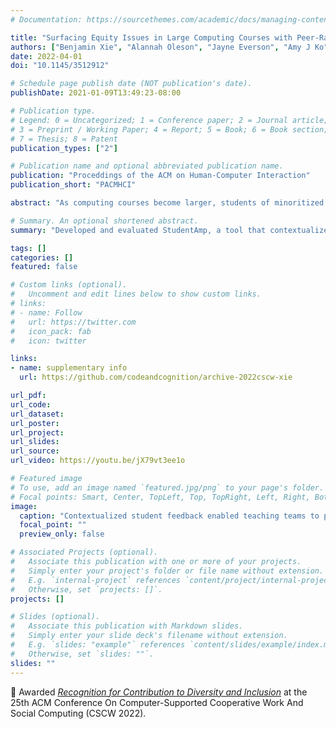 ```yaml
---
# Documentation: https://sourcethemes.com/academic/docs/managing-content/

title: "Surfacing Equity Issues in Large Computing Courses with Peer-Ranked, Demographically-Labeled Student Feedback"
authors: ["Benjamin Xie", "Alannah Oleson", "Jayne Everson", "Amy J Ko"]
date: 2022-04-01
doi: "10.1145/3512912"

# Schedule page publish date (NOT publication's date).
publishDate: 2021-01-09T13:49:23-08:00

# Publication type.
# Legend: 0 = Uncategorized; 1 = Conference paper; 2 = Journal article;
# 3 = Preprint / Working Paper; 4 = Report; 5 = Book; 6 = Book section;
# 7 = Thesis; 8 = Patent
publication_types: ["2"]

# Publication name and optional abbreviated publication name.
publication: "Proceddings of the ACM on Human-Computer Interaction"
publication_short: "PACMHCI"

abstract: "As computing courses become larger, students of minoritized groups continue to disproportionately face challenges that hinder their academic and professional success (e.g. implicit bias, microaggressions, lack of resources, assumptions of preparatory privilege). This can impact career aspirations and sense of belonging in computing communities. Instructors have the power to make immediate changes to support more equitable learning, but they are often unaware of students’ challenges. To help both instructors and students understand the inequities in their classes, we developed StudentAmp, an interactive system that uses student feedback and self-reported demographic information (e.g. gender, ethnicity, disability, educational background) to show challenges and how they affect students differently. To help instructors make sense of feedback, StudentAmp ranks challenges by student-perceived disruptiveness. We conducted formative evaluations with five large college computing courses (150 - 750 students) being taught remotely during the COVID-19 pandemic. We found that students shared challenges beyond the scope of the course, perceived sharing information about who they were as useful but potentially dangerous, and that teaching teams were able to use this information to consider the positionality of students sharing challenges. Our findings relate to a central design tension of supporting equity by sharing contextualized information about students while also ensuring their privacy and well-being."

# Summary. An optional shortened abstract.
summary: "Developed and evaluated StudentAmp, a tool that contextualized student feedback to enable teaching teams to perspective take for more equitable interpretation of student feedback data."

tags: []
categories: []
featured: false

# Custom links (optional).
#   Uncomment and edit lines below to show custom links.
# links:
# - name: Follow
#   url: https://twitter.com
#   icon_pack: fab
#   icon: twitter

links:
- name: supplementary info
  url: https://github.com/codeandcognition/archive-2022cscw-xie

url_pdf:
url_code:
url_dataset:
url_poster:
url_project:
url_slides:
url_source:
url_video: https://youtu.be/jX79vt3ee1o

# Featured image
# To use, add an image named `featured.jpg/png` to your page's folder. 
# Focal points: Smart, Center, TopLeft, Top, TopRight, Left, Right, BottomLeft, Bottom, BottomRight.
image:
  caption: "Contextualized student feedback enabled teaching teams to perspective take and consider minoritized perspectives."
  focal_point: ""
  preview_only: false

# Associated Projects (optional).
#   Associate this publication with one or more of your projects.
#   Simply enter your project's folder or file name without extension.
#   E.g. `internal-project` references `content/project/internal-project/index.md`.
#   Otherwise, set `projects: []`.
projects: []

# Slides (optional).
#   Associate this publication with Markdown slides.
#   Simply enter your slide deck's filename without extension.
#   E.g. `slides: "example"` references `content/slides/example/index.md`.
#   Otherwise, set `slides: ""`.
slides: ""
---
```


🏅 Awarded [_Recognition for Contribution to Diversity and Inclusion_](https://cscw.acm.org/2022/awards/) at the 25th ACM Conference On Computer-Supported Cooperative Work And Social Computing (CSCW 2022).